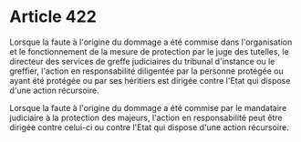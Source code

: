 # Article 422

<p>Lorsque la faute à l'origine du dommage a été commise dans l'organisation et le fonctionnement de la mesure de protection par le juge des tutelles, le directeur des services de greffe judiciaires du tribunal d'instance ou le greffier, l'action en responsabilité diligentée par la personne protégée ou ayant été protégée ou par ses héritiers est dirigée contre l'Etat qui dispose d'une action récursoire.</p><p>Lorsque la faute à l'origine du dommage a été commise par le mandataire judiciaire à la protection des majeurs, l'action en responsabilité peut être dirigée contre celui-ci ou contre l'Etat qui dispose d'une action récursoire.</p>